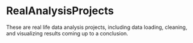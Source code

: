 # RealAnalysisProjects
These are real life data analysis projects, including data loading, cleaning, and visualizing results coming up to a conclusion.
